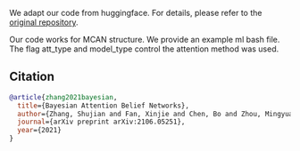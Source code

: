 
We adapt our code from huggingface. For details, please refer to the [original repository](https://github.com/MILVLG/mcan-vqa).

Our code works for MCAN structure. We provide an example ml bash file. The flag
att_type and model_type control the attention method was used. 


## Citation

```bibtex
@article{zhang2021bayesian,
  title={Bayesian Attention Belief Networks},
  author={Zhang, Shujian and Fan, Xinjie and Chen, Bo and Zhou, Mingyuan},
  journal={arXiv preprint arXiv:2106.05251},
  year={2021}
}
```